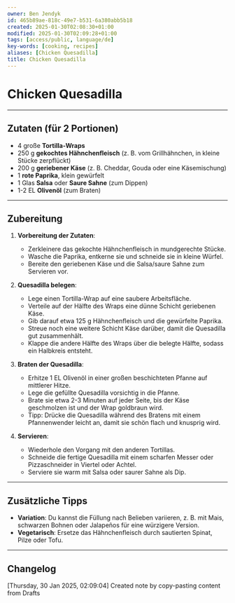 ```yaml
---
owner: Ben Jendyk
id: 465b89ae-818c-49e7-b531-6a380abb5b18
created: 2025-01-30T02:08:30+01:00
modified: 2025-01-30T02:09:28+01:00
tags: [access/public, language/de]
key-words: [cooking, recipes]
aliases: [Chicken Quesadilla]
title: Chicken Quesadilla
---
```


# Chicken Quesadilla

---

## Zutaten (für 2 Portionen)

- 4 große **Tortilla-Wraps**
- 250 g **gekochtes Hähnchenfleisch** (z. B. vom Grillhähnchen, in kleine Stücke zerpflückt)
- 200 g **geriebener Käse** (z. B. Cheddar, Gouda oder eine Käsemischung)
- 1 **rote Paprika**, klein gewürfelt
- 1 Glas **Salsa** oder **Saure Sahne** (zum Dippen)
- 1-2 EL **Olivenöl** (zum Braten)

---

## Zubereitung

1. **Vorbereitung der Zutaten**:
	- Zerkleinere das gekochte Hähnchenfleisch in mundgerechte Stücke.
	- Wasche die Paprika, entkerne sie und schneide sie in kleine Würfel.
	- Bereite den geriebenen Käse und die Salsa/saure Sahne zum Servieren vor.

2. **Quesadilla belegen**:
	- Lege einen Tortilla-Wrap auf eine saubere Arbeitsfläche.
	- Verteile auf der Hälfte des Wraps eine dünne Schicht geriebenen Käse.
	- Gib darauf etwa 125 g Hähnchenfleisch und die gewürfelte Paprika.
	- Streue noch eine weitere Schicht Käse darüber, damit die Quesadilla gut zusammenhält.
	- Klappe die andere Hälfte des Wraps über die belegte Hälfte, sodass ein Halbkreis entsteht.

3. **Braten der Quesadilla**:
	- Erhitze 1 EL Olivenöl in einer großen beschichteten Pfanne auf mittlerer Hitze.
	- Lege die gefüllte Quesadilla vorsichtig in die Pfanne.
	- Brate sie etwa 2-3 Minuten auf jeder Seite, bis der Käse geschmolzen ist und der Wrap goldbraun wird.
	- Tipp: Drücke die Quesadilla während des Bratens mit einem Pfannenwender leicht an, damit sie schön flach und knusprig wird.

4. **Servieren**:
	- Wiederhole den Vorgang mit den anderen Tortillas.
	- Schneide die fertige Quesadilla mit einem scharfen Messer oder Pizzaschneider in Viertel oder Achtel.
	- Serviere sie warm mit Salsa oder saurer Sahne als Dip.

---

## Zusätzliche Tipps

- **Variation**: Du kannst die Füllung nach Belieben variieren, z. B. mit Mais, schwarzen Bohnen oder Jalapeños für eine würzigere Version.
- **Vegetarisch**: Ersetze das Hähnchenfleisch durch sautierten Spinat, Pilze oder Tofu.

---

## Changelog

[Thursday, 30 Jan 2025, 02:09:04] Created note by copy-pasting content from Drafts  
